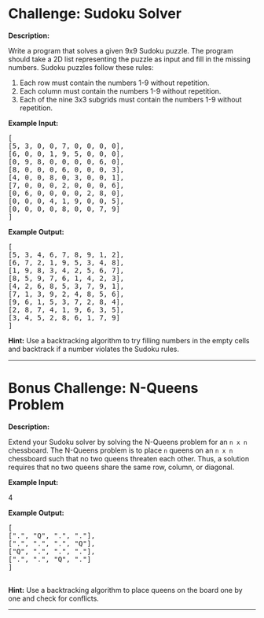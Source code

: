 # Challenge: Sudoku Solver

**Description:**

Write a program that solves a given 9x9 Sudoku puzzle. The program should take a 2D list representing the puzzle as input and fill in the missing numbers. Sudoku puzzles follow these rules:
1. Each row must contain the numbers 1-9 without repetition.
2. Each column must contain the numbers 1-9 without repetition.
3. Each of the nine 3x3 subgrids must contain the numbers 1-9 without repetition.

**Example Input:**
<pre>
[
[5, 3, 0, 0, 7, 0, 0, 0, 0],
[6, 0, 0, 1, 9, 5, 0, 0, 0],
[0, 9, 8, 0, 0, 0, 0, 6, 0],
[8, 0, 0, 0, 6, 0, 0, 0, 3],
[4, 0, 0, 8, 0, 3, 0, 0, 1],
[7, 0, 0, 0, 2, 0, 0, 0, 6],
[0, 6, 0, 0, 0, 0, 2, 8, 0],
[0, 0, 0, 4, 1, 9, 0, 0, 5],
[0, 0, 0, 0, 8, 0, 0, 7, 9]
]
</pre>

**Example Output:**
<pre>
[
[5, 3, 4, 6, 7, 8, 9, 1, 2],
[6, 7, 2, 1, 9, 5, 3, 4, 8],
[1, 9, 8, 3, 4, 2, 5, 6, 7],
[8, 5, 9, 7, 6, 1, 4, 2, 3],
[4, 2, 6, 8, 5, 3, 7, 9, 1],
[7, 1, 3, 9, 2, 4, 8, 5, 6],
[9, 6, 1, 5, 3, 7, 2, 8, 4],
[2, 8, 7, 4, 1, 9, 6, 3, 5],
[3, 4, 5, 2, 8, 6, 1, 7, 9]
]
</pre>

**Hint:** Use a backtracking algorithm to try filling numbers in the empty cells and backtrack if a number violates the Sudoku rules.

---

# Bonus Challenge: N-Queens Problem

**Description:**

Extend your Sudoku solver by solving the N-Queens problem for an `n x n` chessboard. The N-Queens problem is to place `n` queens on an `n x n` chessboard such that no two queens threaten each other. Thus, a solution requires that no two queens share the same row, column, or diagonal.

**Example Input:**

4


**Example Output:**
<pre>
[
[".", "Q", ".", "."],
[".", ".", ".", "Q"],
["Q", ".", ".", "."],
[".", ".", "Q", "."]
]

</pre>
**Hint:** Use a backtracking algorithm to place queens on the board one by one and check for conflicts.

---


